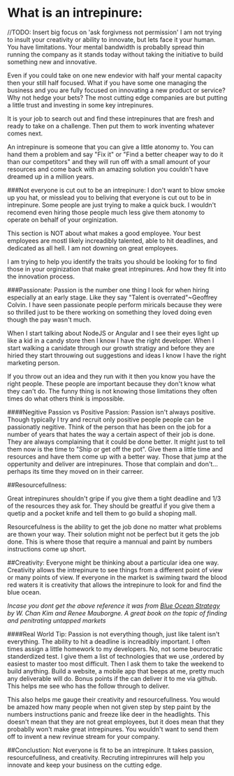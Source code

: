 # What is an intrepinure:
//TODO: Insert big focus on 'ask forgivness not permission'
I am not trying to insult your creativity or ability to innovate, but lets face it your human. You have limitations. Your mental bandwidth is probablly spread thin running the company as it stands today without taking the initiative to build something new and innovative.

Even if you could take on one new endevior with half your mental capacity then your still half focused. What if you have some one managing the business and you are fully focused on innovating a new product or service? Why not hedge your bets? The most cutting edge companies are but putting a little trust and investing in some key intrepinures.

It is your job to search out and find these intrepinures that are fresh and ready to take on a challenge. Then put them to work inventing whatever comes next.

An intrepinure is someone that you can give a little atonomy to. You can hand them a problem and say "Fix it" or "Find a better cheaper way to do it than our competitors" and they will run off with a small amount of your resources and come back with an amazing solution you couldn't have dreamed up in a million years.


###Not everyone is cut out to be an intrepinure:
I don't want to blow smoke up you hat, or misslead you to beliving that everyone is cut out to be in intrepinure. Some people are just trying to make a quick buck. I wouldn't recomend even hiring those people much less give them atonomy to operate on behalf of your orginization.

This section is NOT about what makes a good employee. Your best employees are mostl likely increadibly talented, able to hit deadlines, and dedicated as all hell. I am not downing on great employees.

I am trying to help you identify the traits you should be looking for to find those in your orginization that make great intrepinures. And how they fit into the innovation process.


###Passionate:
Passion is the number one thing I look for when hiring especially at an early stage. Like they say "Talent is overrated"~Geoffrey Colvin. I have seen passionate people perform miricals because they were so thrilled just to be there working on something they loved doing even though the pay wasn't much.

When I start talking about NodeJS or Angular and I see their eyes light up like a kid in a candy store then I know I have the right developer. When I start walking a canidate through our growth stratigy and before they are hiried they start throuwing out suggestions and ideas I know I have the right marketing person.

If you throw out an idea and they run with it then you know you have the right people. These people are important because they don't know what they can't do. The funny thing is not knowing those limitations they often times do what others think is impossible.

####Negitive Passion vs Positive Passion:
Passion isn't always positive. Though typically I try and recruit only positive people people can be passionatly negitive. Think of the person that has been on the job for a number of years that hates the way a certain aspect of their job is done. They are always complaining that it could be done better. It might just to tell them now is the time to "Ship or get off the pot". Give them a little time and resources and have them come up with a better way. Those that jump at the oppertunity and deliver are intrepinures. Those that complain and don't... perhaps its time they moved on in their carreer.


##Resourcefullness:

Great intrepinures shouldn't gripe if you give them a tight deadline and 1/3 of the resources they ask for. They should be greatful if you give them a quetip and a pocket knife and tell them to go build a shoping mall.

Resourcefulness is the ability to get the job done no matter what problems are thown your way. Their solution might not be perfect but it gets the job done. This is where those that require a mannual and paint by numbers instructions come up short.

##Creativity:
Everyone might be thinking about a particular idea one way. Creativity allows the intrepinure to see things from a different point of view or many points of view. If everyone in the market is swiming tward the blood red waters it is creativity that allows the intrepinure to look for and find the blue ocean.

_Incase you dont get the above reference it was from [Blue Ocean Strategy ](http://www.amazon.com/Blue-Ocean-Strategy-Uncontested-Competition/dp/1591396190) by W. Chan Kim and Renee Mauborgne. A great book on the topic of finding and penitrating untapped markets_


####Real World Tip:
Passion is not everything though, just like talent isn't everything. The ability to hit a deadline is increadibly important. I often times assign a little homework to my developers. No, not some beurocratic standerdized test. I give them a list of technologies that we use ,ordered by easiest to master too most difficult.  Then I ask them to take the weekend to build anything. Build a website, a mobile app that beeps at me, pretty much any deliverable will do. Bonus points if the can deliver it to me via github. This helps me see who has the follow through to deliver.

This also helps me gauge their creativity and resourcefullness. You would be amazed how many people when not given step by step paint by the numbers instructions panic and freeze like deer in the headlights. This doesn't mean that they are not great employees, but it does mean that they probablly won't make great intrepinures. You wouldn't want to send them off to invent a new revinue stream for your company.



##Conclustion:
Not everyone is fit to be an intrepinure. It takes passion, resourcefullness, and creativity. Recruting intrepinrures will help you innovate and keep your business on the cutting edge.
